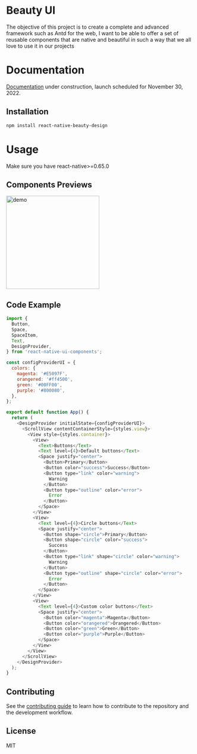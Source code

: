 # Beauty UI

The objective of this project is to create a complete and advanced framework such as Antd for the web, I want to be able to offer a set of reusable components that are native and beautiful in such a way that we all love to use it in our projects

# Documentation

[Documentation](https://www.beauty-design.app) under construction, launch scheduled for November 30, 2022.

## Installation

```sh
npm install react-native-beauty-design
```

# Usage

Make sure you have react-native>=0.65.0

## Components Previews

<img raw=true alt="demo" src="demo.gif" width="250px"/>

## Code Example

```js
import {
  Button,
  Space,
  SpaceItem,
  Text,
  DesignProvider,
} from 'react-native-ui-components';

const configProviderUI = {
  colors: {
    magenta: '#E5097F',
    orangered: '#ff4500',
    green: '#00FF00',
    purple: '#800080',
  },
};

export default function App() {
  return (
    <DesignProvider initialState={configProviderUI}>
      <ScrollView contentContainerStyle={styles.view}>
        <View style={styles.container}>
          <View>
            <Text>Buttons</Text>
            <Text level={4}>Default buttons</Text>
            <Space justify="center">
              <Button>Primary</Button>
              <Button color="success">Success</Button>
              <Button type="link" color="warning">
                Warning
              </Button>
              <Button type="outline" color="error">
                Error
              </Button>
            </Space>
          </View>
          <View>
            <Text level={4}>Circle buttons</Text>
            <Space justify="center">
              <Button shape="circle">Primary</Button>
              <Button shape="circle" color="success">
                Success
              </Button>
              <Button type="link" shape="circle" color="warning">
                Warning
              </Button>
              <Button type="outline" shape="circle" color="error">
                Error
              </Button>
            </Space>
          </View>
          <View>
            <Text level={4}>Custom color buttons</Text>
            <Space justify="center">
              <Button color="magenta">Magenta</Button>
              <Button color="orangered">Orangered</Button>
              <Button color="green">Green</Button>
              <Button color="purple">Purple</Button>
            </Space>
          </View>
        </View>
      </ScrollView>
    </DesignProvider>
  );
}
```

## Contributing

See the [contributing guide](CONTRIBUTING.md) to learn how to contribute to the repository and the development workflow.

## License

MIT
